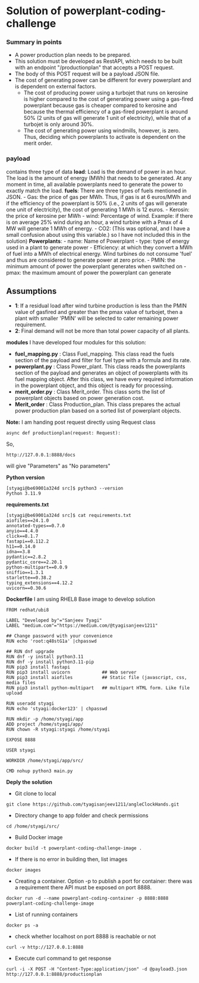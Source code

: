 # Solution of powerplant-coding-challenge

### Summary in points 

- A power production plan needs to be prepared.
- This solution must be developed as RestAPI, which needs to be built with an endpoint "/productionplan" that accepts a POST request.
- The body of this POST request will be a payload JSON file.
- The cost of generating power can be different for every powerplant and is dependent on external factors.
	- The cost of producing power using a turbojet that runs on kerosine is higher compared to the cost of generating power using a gas-fired powerplant because gas is cheaper compared to kerosine and because the thermal efficiency of a gas-fired powerplant is around 50% (2 units of gas will generate 1 unit of electricity), while that of a turbojet is only around 30%.
	- The cost of generating power using windmills, however, is zero. Thus, deciding which powerplants to activate is dependent on the merit order.
	
### payload
contains three type of data 
**load**: Load is the demand of power in an hour. The load is the amount of energy (MWh) that needs to be generated. At any moment in time, all available powerplants need to generate the power to exactly match the load.
**fuels**: There are three types of fuels mentioned in JSON.
	- Gas: the price of gas per MWh. Thus, if gas is at 6 euros/MWh and if the efficiency of the powerplant is 50% (i.e., 2 units of gas will generate one unit of electricity), the cost of generating 1 MWh is 12 euros.
	- Kerosin: the price of kerosine per MWh
	- wind: Percentage of wind. Example: if there is on average 25% wind during an hour, a wind turbine with a Pmax of 4 MW will generate 1 MWh of energy.
	- CO2: (This was optional, and I have a small confusion about using this variable.) so I have not included this in the solution)
**Powerplants**: 
	- name: Name of Powerplant
	- type: type of energy used in a plant to generate power
	- Efficiency: at which they convert a MWh of fuel into a MWh of electrical energy. Wind turbines do not consume 'fuel' and thus are considered to generate power at zero price.
	- PMIN: the minimum amount of power the powerplant generates when switched on
	- pmax: the maximum amount of power the powerplant can generate
  
## Assumptions 
- **1**: If a residual load after wind turbine production is less than the PMIN value of gasfired and greater than the pmax value of turbojet, then a plant with smaller 'PMIN' will be selected to cater remaining power requirement. 
- **2**: Final demand will not be more than total power capacity of all plants.
  
**modules** I have developed four modules for this solution: 
- **fuel_mapping.py** : Class Fuel_mapping. This class read the fuels section of the payload and filter for fuel type with a formula and its rate.  
- **powerplant.py** : Class Power_plant. This class reads the powerplants section of the payload and generates an object of powerplants with its fuel mapping object.
                      After this class, we have every required information in the powerplant object, and this object is ready for processing.
- **merit_order.py** : Class Merit_order. This class sorts the list of powerplant objects based on power generation cost.
- **Merit_order** : Class Production_plan. This class prepares the actual power production plan based on a sorted list of powerplant objects. 

**Note:** I am handing post request directly using Request class 
```
async def productionplan(request: Request):
```
So, 
```
http://127.0.0.1:8888/docs
``` 
will give "Parameters" as "No parameters" 

**Python version** 
```
[styagi@be69001a324d src]$ python3 --version
Python 3.11.9
```

**requirements.txt**
```
[styagi@be69001a324d src]$ cat requirements.txt
aiofiles==24.1.0
annotated-types==0.7.0
anyio==4.4.0
click==8.1.7
fastapi==0.112.2
h11==0.14.0
idna==3.8
pydantic==2.8.2
pydantic_core==2.20.1
python-multipart==0.0.9
sniffio==1.3.1
starlette==0.38.2
typing_extensions==4.12.2
uvicorn==0.30.6
```

**Dockerfile** I am using RHEL8 Base image to develop solution 
```
FROM redhat/ubi8

LABEL "Developed by"="Sanjeev Tyagi"
LABEL "medium.com"="https://medium.com/@tyagisanjeev1211"

## Change password with your convenience
RUN echo 'root:q48stG1a' |chpasswd

## RUN dnf upgrade
RUN dnf -y install python3.11
RUN dnf -y install python3.11-pip
RUN pip3 install fastapi
RUN pip3 install uvicorn            ## Web server 
RUN pip3 install aiofiles           ## Static file (javascript, css, media files 
RUN pip3 install python-multipart   ## multipart HTML form. Like file upload 

RUN useradd styagi
RUN echo 'styagi:docker123' | chpasswd

RUN mkdir -p /home/styagi/app
ADD project /home/styagi/app/
RUN chown -R styagi:styagi /home/styagi

EXPOSE 8888

USER styagi 

WORKDIR /home/styagi/app/src/

CMD nohup python3 main.py 
```


**Deply the solution** 
- Git clone to local 
```
git clone https://github.com/tyagisanjeev1211/angleClockHands.git
```

- Directory change to app folder and check permissions 
```
cd /home/styagi/src/
```

- Build Docker image 
```
docker build -t powerplant-coding-challenge-image . 
```

- If there is no error in building then, list images  
```
docker images 
```

- Creating a container. Option -p to publish a port for container: there was a requirement there API must be exposed on port 8888.  
```
docker run -d --name powerplant-coding-container -p 8888:8888 powerplant-coding-challenge-image
```

- List of running containers 
```
docker ps -a 
```

- check whether localhost on port 8888 is reachable or not 
```
curl -v http://127.0.0.1:8888 
```

- Execute curl command to get response 
```
curl -i -X POST -H "Content-Type:application/json" -d @payload3.json http://127.0.0.1:8888/productionplan
``` 
